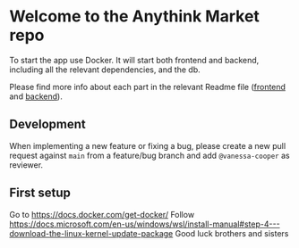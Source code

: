 # Welcome to the Anythink Market repo

To start the app use Docker. It will start both frontend and backend, including all the relevant dependencies, and the db.

Please find more info about each part in the relevant Readme file ([frontend](frontend/readme.md) and [backend](backend/README.md)).

## Development

When implementing a new feature or fixing a bug, please create a new pull request against `main` from a feature/bug branch and add `@vanessa-cooper` as reviewer.

## First setup
Go to 
https://docs.docker.com/get-docker/
Follow 
https://docs.microsoft.com/en-us/windows/wsl/install-manual#step-4---download-the-linux-kernel-update-package
Good luck brothers and sisters